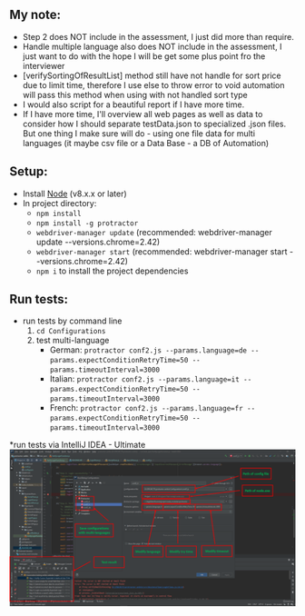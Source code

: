 ## My note:
* Step 2 does NOT include in the assessment, I just did more than require.
* Handle multiple language also does NOT include in the assessment, I just want to do with the hope I will be get some plus point fro the interviewer
* [verifySortingOfResultList] method still have not handle for sort price due to limit time, therefore I use else to throw error to void automation will pass this method when using with not handled sort type
* I would also script for a beautiful report if I have more time.
* If I have more time, I'll overview all web pages as well as data to consider how I should separate testData.json to specialized .json files.
But one thing I make sure will do - using one file data for multi languages (it maybe csv file or a Data Base - a DB of Automation)

## Setup:
* Install [Node](http://nodejs.org) (v8.x.x or later)
* In project directory:
    * `npm install`
    * `npm install -g protractor`
    * `webdriver-manager update` (recommended:  webdriver-manager update --versions.chrome=2.42)
    * `webdriver-manager start` (recommended:  webdriver-manager start --versions.chrome=2.42)
    * `npm i` to install the project dependencies

## Run tests:
* run tests by command line
    1. `cd Configurations`
    2. test multi-language
        * German: `protractor conf2.js --params.language=de --params.expectConditionRetryTime=50 --params.timeoutInterval=3000`
        * Italian: `protractor conf2.js --params.language=it --params.expectConditionRetryTime=50 --params.timeoutInterval=3000`
        * French: `protractor conf2.js --params.language=fr --params.expectConditionRetryTime=50 --params.timeoutInterval=3000`
        
*run tests via IntelliJ IDEA - Ultimate
![_guidline/media/intelliJ_config.png](_guidline/media/intelliJ_config.png)